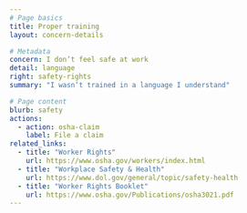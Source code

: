 ```yaml
---
# Page basics
title: Proper training
layout: concern-details

# Metadata
concern: I don’t feel safe at work
detail: language
right: safety-rights
summary: "I wasn’t trained in a language I understand"

# Page content
blurb: safety
actions:
  - action: osha-claim
    label: File a claim
related_links:
  - title: "Worker Rights"
    url: https://www.osha.gov/workers/index.html
  - title: "Workplace Safety & Health"
    url: https://www.dol.gov/general/topic/safety-health
  - title: "Worker Rights Booklet"
    url: https://www.osha.gov/Publications/osha3021.pdf
---
```

